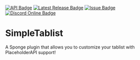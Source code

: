 [![API Badge](https://img.shields.io/badge/MC%20version-Sponge%20v7.2.0-blue?style=flat-square)](https://www.spongepowered.org/)
[![Latest Release Badge](https://img.shields.io/spiget/version/55489?label=latest%20release&style=flat-square)](https://ore.spongepowered.org/Fridtjof_DE/SimpleTablist)
[![Issue Badge](https://img.shields.io/github/issues/Fridtjof-DE/SimpleTablist?style=flat-square)](https://github.com/Fridtjof-DE/SimpleTablist/issues)
[![Discord Online Badge](https://img.shields.io/discord/698210072899223642?style=flat-square)](https://discord.gg/fXHcmTq)
# SimpleTablist
 A Sponge plugin that allows you to customize your tablist with PlaceholderAPI support!

